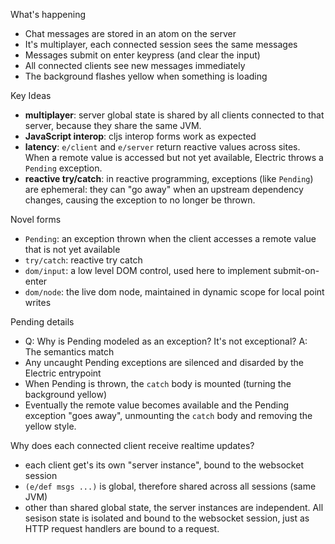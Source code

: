 What's happening

* Chat messages are stored in an atom on the server
* It's multiplayer, each connected session sees the same messages
* Messages submit on enter keypress (and clear the input)
* All connected clients see new messages immediately
* The background flashes yellow when something is loading

Key Ideas

* **multiplayer**: server global state is shared by all clients connected to that server, because they share the same JVM.
* **JavaScript interop**: cljs interop forms work as expected
* **latency**: `e/client` and `e/server` return reactive values across sites. When a remote value is accessed but not yet available, Electric throws a `Pending` exception.
* **reactive try/catch**: in reactive programming, exceptions (like `Pending`) are ephemeral: they can "go away" when an upstream dependency changes, causing the exception to no longer be thrown.

Novel forms

* `Pending`: an exception thrown when the client accesses a remote value that is not yet available
* `try/catch`: reactive try catch
* `dom/input`: a low level DOM control, used here to implement submit-on-enter
* `dom/node`: the live dom node, maintained in dynamic scope for local point writes

Pending details

* Q: Why is Pending modeled as an exception? It's not exceptional? A: The semantics match
* Any uncaught Pending exceptions are silenced and disarded by the Electric entrypoint
* When Pending is thrown, the `catch` body is mounted (turning the background yellow)
* Eventually the remote value becomes available and the Pending exception "goes away", unmounting the `catch` body and removing the yellow style.

Why does each connected client receive realtime updates?

* each client get's its own "server instance", bound to the websocket session
* `(e/def msgs ...)` is global, therefore shared across all sessions (same JVM)
* other than shared global state, the server instances are independent. All sesison state is isolated and bound to the websocket session, just as HTTP request handlers are bound to a request.
